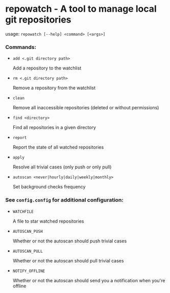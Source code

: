 # repowatch - A tool to manage local git repositories

usage: `repowatch [--help] <command> [<args>]`

### Commands:
* `add <.git directory path>` 
    
    Add a repository to the watchlist
* `rm <.git directory path>`

    Remove a repository from the watchlist
* `clean`

    Remove all inaccessible repositories (deleted or without permissions)
* `find <directory>`

    Find all repositories in a given directory
* `report`

    Report the state of all watched repositories
* `apply`

    Resolve all trivial cases (only push or only pull)
* `autoscan <never|hourly|daily|weekly|monthly>`

    Set background checks frequency


### See `config.config` for additional configuration:
* `WATCHFILE`

    A file to star watched repositories
* `AUTOSCAN_PUSH`

    Whether or not the autoscan should push trivial cases 
* `AUTOSCAN_PULL`

    Whether or not the autoscan should pull trivial cases 
* `NOTIFY_OFFLINE`

    Whether or not the autoscan should send you a notification when you're offline